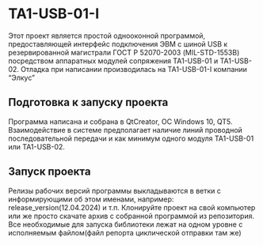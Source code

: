 # TA1-USB-01-I

Этот проект является простой однооконной программой, предоставляющей интерфейс подключения ЭВМ с шиной USB к резервированной
магистрали ГОСТ Р 52070-2003 (MIL-STD-1553B) посредством аппаратных модулей сопряжения TA1-USB-01 и TA1-USB-02.
Отладка при написании производилась на TA1-USB-01-I компании “Элкус”

## Подготовка к запуску проекта

Программа написана и собрана в QtCreator, ОС Windows 10, QT5. 
Взаимодействие в системе предполагает наличие линий проводной последовательной передачи и как минимум одного модуля TA1-USB-01 или TA1-USB-02.

## Запуск проекта

Релизы рабочих версий программы выкладываются в ветки с информирующими об этом именами, например: release_version(12.04.2024) и т.п.
Клонируйте  проект на свой компьютер или же просто скачате архив с собранной программой из репозитория. Все необходимые для запуска библиотеки 
лежат на одном уровне с исполняемым файлом(файл репорта циклической отправки там же)